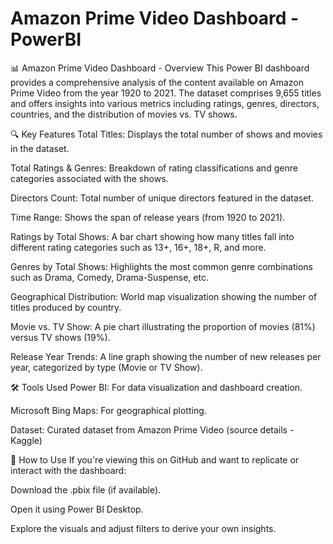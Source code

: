 # Amazon Prime Video Dashboard - PowerBI
📊 Amazon Prime Video Dashboard - Overview
This Power BI dashboard provides a comprehensive analysis of the content available on Amazon Prime Video from the year 1920 to 2021. The dataset comprises 9,655 titles and offers insights into various metrics including ratings, genres, directors, countries, and the distribution of movies vs. TV shows.

🔍 Key Features
Total Titles: Displays the total number of shows and movies in the dataset.

Total Ratings & Genres: Breakdown of rating classifications and genre categories associated with the shows.

Directors Count: Total number of unique directors featured in the dataset.

Time Range: Shows the span of release years (from 1920 to 2021).

Ratings by Total Shows: A bar chart showing how many titles fall into different rating categories such as 13+, 16+, 18+, R, and more.

Genres by Total Shows: Highlights the most common genre combinations such as Drama, Comedy, Drama-Suspense, etc.

Geographical Distribution: World map visualization showing the number of titles produced by country.

Movie vs. TV Show: A pie chart illustrating the proportion of movies (81%) versus TV shows (19%).

Release Year Trends: A line graph showing the number of new releases per year, categorized by type (Movie or TV Show).

🛠️ Tools Used
Power BI: For data visualization and dashboard creation.

Microsoft Bing Maps: For geographical plotting.

Dataset: Curated dataset from Amazon Prime Video (source details - Kaggle)

📂 How to Use
If you're viewing this on GitHub and want to replicate or interact with the dashboard:

Download the .pbix file (if available).

Open it using Power BI Desktop.

Explore the visuals and adjust filters to derive your own insights.


